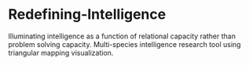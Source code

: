 # Redefining-Intelligence
Illuminating intelligence as a function of relational capacity rather than problem solving capacity. Multi-species intelligence research tool using triangular mapping visualization.
